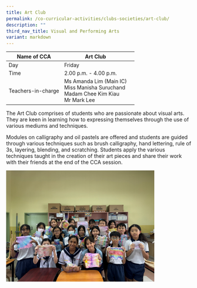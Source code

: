 ```yaml
---
title: Art Club
permalink: /co-curricular-activities/clubs-societies/art-club/
description: ""
third_nav_title: Visual and Performing Arts
variant: markdown
---
```

|Name of CCA|Art Club|  |
| -------- | ------- | --------------- |
|Day | Friday | 
| Time |2.00 p.m. - 4.00 p.m. 
|Teachers-in-charge |Ms Amanda Lim (Main IC)<br>Miss Manisha Suruchand <br> Madam Chee Kim Kiau <br>Mr Mark Lee

<p style="box-sizing: inherit; font-size: 1em;">The Art Club comprises of students who are passionate about visual arts. They are keen in learning how to expressing themselves through the use of various mediums and techniques.</p><p style="box-sizing: inherit; font-size: 1em;">Modules on calligraphy and oil pastels are offered and students are guided through various techniques such as brush calligraphy, hand lettering, rule of 3s, layering, blending, and scratching. Students apply the various techniques taught in the creation of their art pieces and share their work with their friends at the end of the CCA session. </p>


<img src="/images/CoCurricularActivities/Art%20Club/Art_Club_2024.jpg" style="width:80%">